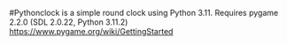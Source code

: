#Pythonclock is a simple round clock using Python 3.11.
Requires pygame 2.2.0 (SDL 2.0.22, Python 3.11.2) https://www.pygame.org/wiki/GettingStarted

